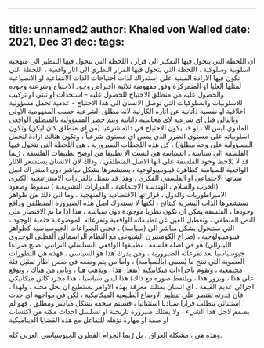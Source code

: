 
---
title: unnamed2
author: Khaled von Walled
date: 2021, Dec 31
dec:
tags:
---
ان اللحظة التي يتحول فيها التفكير الى قرار ، اللحظة التي يتحول فيها التنظير الى منهجية اسلوبية وسلوكية ، اللحظة التي يتحول فيها القرار النظري الى اثار واقعية ، اللحظة التي تكون فيها الارادة المبنية على استدراك لذات احتياجات الذات الانتفاعية او الانصياعية لمثلها العليا او المتمركزة وفق مفهومية ثلاثية (افتراض وجود الاحتياج وشرعنة وجوده والحصول عليه من منطلق الاحتياج للحصول عليه - استحداث او تبني او تركيب للاسلوبيات والسلوكيات التي توصل الانسان الى هذا الاحتياج - عدمية تحمل مسؤولية اخلاقية او نفسية ذاتانية عن اثاره الكارثية لانه مطلق الشرعية حسب المفهومية الاولى وبالتالي قتل اي شرعية لاي محاسبة ذاتانية ويتم حصر المسؤولية بالمنطلق الواقعي المادوي ليس الا ، او قد يكون الاحتياج في ذاته شرعيا (من اي منطلق كان ليكن) وتكون اسلوبياته على مستوى الضرر الذي يمس اي مستوى شرعياً ، وتكون هنالك ارادة لتحمل المسؤولية على وجه مطلق) ، كل هذه اللحظات الصيرورية ، هي اللحظة التي تتحول فيها الفلسفة الى سياسة ، السياسة هي ليست الا تطبيقا من اوضح تطبيقات الفلسفة ، رُبما قد لا يُلاحظ وجود الفلسفة على انها الاصل المنطلقي ، وذلك لان الانسان يستشعر الاثار الواقعية للسياسة كظاهرة فينومينولوجية ، يستشعرها بشكل مباشر دون استدراك اصل نشأتها الاجتماعي او الفلسفي الفكري ، وهذا قد يتمثل بالقرارات الاستراتيجية الكبرى (الحرب والسلام ، الهندسة الاجتماعية ، القرارات التشريعية ) سقوط وصعود الامبراطوريات والدول ، قراراتها الاقتصادية والمنهجية ، وما الى ذلك من ظواهر تستشعرها الذات البشرية كنتائج ، لكنها لا تستدرك اصل هذه الصيرورة المنطلقي ودافع وجودها ، الفلسفة يمكن ان تكون نظريا موجودة دون سياسة ، هذا اذا ما تم الاقتصار على النص المنطقي ، وتعطيل العين عن تطبيقاته الواقعية وتفرعاته الموضوعية حتمية الوجود ، التي ستتحول بشكل مباشر الى (سياسة) ، فحتى الصراعات الجيوسياسية كظواهر فينومينولوجية ، (صراع الكومنتيرن الشيوعي مع النظام الراسمالي القطبي الوحدوي الليبرالي) هو في اصله فلسفة ، تطبيقها الواقعي التسلسلي التراتبي اصبح صراعا جيوسياسيا بعد تفرعاته الصيرورية ، ومن يدرك هذا هو السياسي ، فهذه هي التطورات العضوية التي تنتج ما يُسمى (بالسياسة) ، واما من يتم وضعه في ضمن اطار تمثيل فئة مجتمعية ، ويقوم باجراءات ميكانيكية (يفعل هذا ، ويذهب هنا ، وياتي من هناك ، ويوقع على هذا ، ويزور هذا ، ويلتقط صورة مع ذاك) هذا ليس سياسيا ، هذا مجرد كائن ميكانيكي اجرائي عديم القيمة ، اي انسان يمتلك معرفة بهذه الاوامر يستطيع ان يحل محله ، ولهذا ، فان قدرته تقتصر على تنظيم الاوضاع الطبيعية الميكانيكية ، لكن في مواجهة اي حدث استثنائي يتطلب قرارا سياديا استثنائيا ، فسيتم سحقه بشكل مباشر ومطلق ، فهو لم يصمم لاجل هذا الشيء ، ولا يمتلك صيرورة تاريخية او تسلسل احداث مكنه من اكتساب او صفة او مهارة تؤهله للتفاعل مع هذه القضايا الديناميكية 



وهذه هي ، مشكلة العراق ، بل رُبما الحِزام القطري الجيوسياسي العربي كله.


